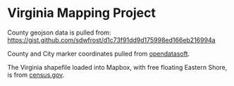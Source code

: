 # Virginia Mapping Project

County geojson data is pulled from: https://gist.github.com/sdwfrost/d1c73f91dd9d175998ed166eb216994a

County and City marker coordinates pulled from [opendatasoft](https://public.opendatasoft.com/explore/dataset/us-county-boundaries/export/?flg=en-us&disjunctive.stusab&disjunctive.statefp&disjunctive.countyfp&disjunctive.name&disjunctive.namelsad&disjunctive.state_name&refine.statefp=51).

The Virginia shapefile loaded into Mapbox, with free floating Eastern Shore, is from [census.gov](https://www.census.gov/geographies/mapping-files/time-series/geo/carto-boundary-file.html).
